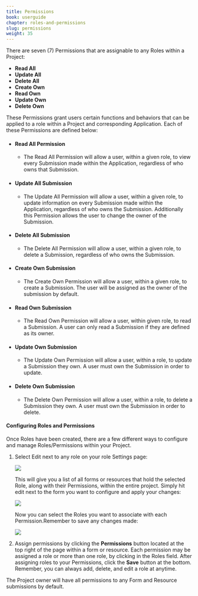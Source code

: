 ```yaml
---
title: Permissions
book: userguide
chapter: roles-and-permissions
slug: permissions
weight: 35
---
```


There are seven (7) Permissions that are assignable to any Roles within a Project:

 - **Read All**
 - **Update All**
 - **Delete All**
 - **Create Own**
 - **Read Own**
 - **Update Own**
 - **Delete Own**

These Permissions grant users certain functions and behaviors that can be applied to a role within a Project and corresponding Application. Each of these Permissions are defined below:

- #### Read All Permission
    - The Read All Permission will allow a user, within a given role, to view every Submission made within the Application, regardless of who owns that Submission.
- #### Update All Submission
   - The Update All Permission will allow a user, within a given role, to update information on every Submission made within the Application, regardless of who owns the Submission. Additionally this Permission allows the user to change the owner of the Submission.
- #### Delete All Submission
   - The Delete All Permission will allow a user, within a given role, to delete a Submission, regardless of who owns the Submission.
- #### Create Own Submission
   - The Create Own Permission will allow a user, within a given role, to create a Submission. The user will be assigned as the owner of the submission by default.
- #### Read Own Submission
   - The Read Own Permission will allow a user, within given role, to read a Submission. A user can only read a Submission if they are defined as its owner.
- #### Update Own Submission
   - The Update Own Permission will allow a user, within a role, to update a Submission they own. A user must own the Submission in order to update.
- #### Delete Own Submission
   - The Delete Own Permission will allow a user, within a role, to delete a Submission they own. A user must own the Submission in order to delete.

#### Configuring Roles and Permissions

Once Roles have been created, there are a few different ways to configure and manage Roles/Permissions within your Project.

1.  Select Edit next to any role on your role Settings page:

    ![](https://cloud.githubusercontent.com/assets/13321142/9473019/2e74b912-4b1e-11e5-9c9b-8ae976a0172e.png)

    This will give you a list of all forms or resources that hold the selected Role, along with their Permissions, within the entire project. Simply hit edit next to the form you want to configure and apply your changes:

    ![](https://cloud.githubusercontent.com/assets/13321142/9473020/2e758284-4b1e-11e5-9651-748f814ea2bd.png)

    Now you can select the Roles you want to associate with each Permission.Remember to save any changes made:

    ![](https://cloud.githubusercontent.com/assets/13321142/9473023/2e78dfc4-4b1e-11e5-9955-70ae0ab48e36.png)

2.  Assign permissions by clicking the **Permissions** button located at the top right of the page within a form or resource. Each permission may be assigned a role or more than one role, by clicking in the Roles field. After assigning roles to your Permissions, click the **Save** button at the bottom. Remember, you can always add, delete, and edit a role at anytime.

<p class="note"> The Project owner will have all permissions to any Form and Resource submissions by default.</p>
